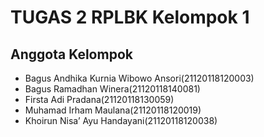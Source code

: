 # TUGAS 2 RPLBK Kelompok 1
## Anggota Kelompok
- Bagus Andhika Kurnia Wibowo Ansori(21120118120003)
- Bagus Ramadhan Winera(21120118140081)
- Firsta Adi Pradana(21120118130059)
- Muhamad Irham Maulana(21120118120019)
- Khoirun Nisa’ Ayu Handayani(21120118120038)
